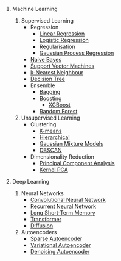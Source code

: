 1. Machine Learning
   1. Supervised Learning
      - Regression
        - [Linear Regression](./machine-learning/supervised-learning/regression/linear-regression.ipynb)
        - [Logistic Regression](./machine-learning/supervised-learning/regression/logistic-regression.ipynb)
        - [Regularisation]()
        - [Gaussian Process Regression]()
      - [Naive Bayes]()
      - [Support Vector Machines](./machine-learning/supervised-learning/support-vector-machines.ipynb)
      - [k-Nearest Neighbour]()
      - [Decision Tree](./machine-learning/supervised-learning/decision-tree.ipynb)
      - Ensemble
        - [Bagging]()
        - [Boosting]()
          - [XGBoost]()
        - [Random Forest]()
   2. Unsupervised Learning
      - Clustering
        - [K-means](./machine-learning/unsupervised-learning/clustering/k-means.ipynb)
        - [Hierarchical]()
        - [Gaussian Mixture Models]()
        - [DBSCAN]()
      - Dimensionality Reduction
        - [Principal Component Analysis]()
        - [Kernel PCA]()

2. Deep Learning
   1. Neural Networks
      - [Convolutional Neural Network](./deep-learning/neural-networks/convolutional-neural-network.ipynb)
      - [Recurrent Neural Network](./deep-learning/neural-networks/recurrent-neural-network.ipynb)
      - [Long Short-Term Memory](./deep-learning/neural-networks/long-short-term-memory.ipynb)
      - [Transformer]()
      - [Diffusion]()
   2. Autoencoders
      - [Sparse Autoencoder](./deep-learning/autoencoders/sparse-autoencoder.ipynb)
      - [Variational Autoencoder](./deep-learning/autoencoders/variational-autoencoder.md)
      - [Denoising Autoencoder]()